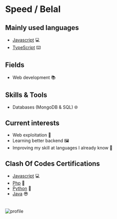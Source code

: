 # Speed / Belal

## Mainly used languages

- [Javascript](https://python.org) 💻
- [TypeScript](https://www.typescriptlang.org/) ⌨️

## Fields

- Web development 📚

## Skills & Tools

- Databases (MongoDB & SQL) 🌐

## Current interests

- Web exploitation 💉
- Learning better backend 🖼️
- Improving my skill at languages I already know 🎯

## Clash Of Codes Certifications

- [Javascript](https://www.codingame.com/certification/nYm-G1T3j8G0rH7N1Ohguw) 💻
- [Php](https://www.codingame.com/certification/Oi72p931_G-0TJPJwsNQ-Q) 🐷
- [Python](https://www.codingame.com/certification/jcvmiyR5LKUHdAyrhQmCdw) 🐍
- [Java](https://www.codingame.com/certification/wklvBQ3HqfIYXPaw2vdUlg) 😎

#

![profile](https://felony.wtf/assets/profile.png)
